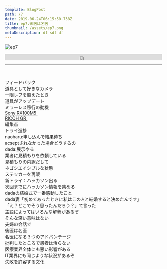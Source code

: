 ```yaml
---  
template: BlogPost  
path: /7
date: 2019-06-24T06:15:50.738Z  
title: ep7.後医は名医
thumbnail: /assets/ep7.png
metaDescription: df sdf df  
---  
```

![ep7](/assets/ep7.png)  
<iframe width="100%" height="20" scrolling="no" frameborder="no" allow="autoplay" src="https://w.soundcloud.com/player/?url=https%3A//api.soundcloud.com/tracks/640508754&color=%23ff5500&inverse=false&auto_play=false&show_user=true"></iframe>

</br>


***


</br>

<p>フィードバック<br>道具として好きなカメラ<br>一眼レフを超えたとき<br>道具がアップデート<br>ミラーレス移行の動機<br><a href="https://amzn.to/2WXVIig">Sony RX100M5&nbsp;</a><br><a href="https://amzn.to/2KhoKnd">RICOH GR&nbsp;</a><br>編集点<br>トライ進捗<br>naoharu:申し込んで結果待ち<br>acseptされなかった場合どうするの<br>dada:展示やる<br>業者に見積もりを依頼している<br>見積もりの内訳だして<br>ネゴシエイシブルな状態<br>ステッカーを再販<br>新トライ：ハッカソン出る<br>次回までにハッカソン情報を集める<br>dadaの結婚式で一番感動したこと<br>dada妻「初めてあったときに私はこの人と結婚すると決めたんです」<br>「え？どこでそう思ったんだろう？」て言った<br>主語によってはいろんな解釈があるぞ<br>そんな深い意味はない<br>夫婦の会話で<br>後医は名医<br>名医になる３つのアドバンテージ<br>批判したところで患者は治らない<br>医療業界全体にも悪い影響がある<br>IT業界にも同じような状況があるぞ<br>失敗を許容する文化　</p>